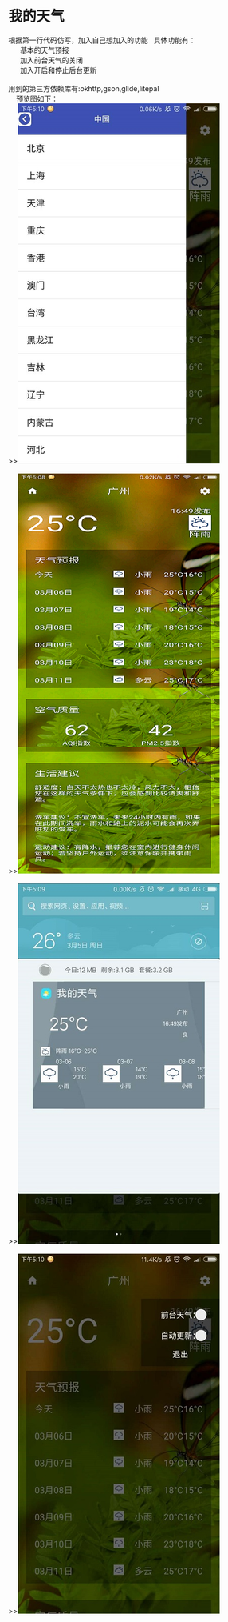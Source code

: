 # 我的天气
根据第一行代码仿写，加入自己想加入的功能  
具体功能有：  
        基本的天气预报  
        加入前台天气的关闭  
        加入开启和停止后台更新<br><br>
用到的第三方依赖库有:okhttp,gson,glide,litepal  
      预览图如下：    
       >>![1](http://github.com/AoMiao/My_Weather/raw/master/image/preview1.jpg)<br><br>
       >>![1](http://github.com/AoMiao/My_Weather/raw/master/image/preview2.png)<br><br>
       >>![1](http://github.com/AoMiao/My_Weather/raw/master/image/preview3.jpg)<br><br>
       >>![1](http://github.com/AoMiao/My_Weather/raw/master/image/preview4.jpg)   
